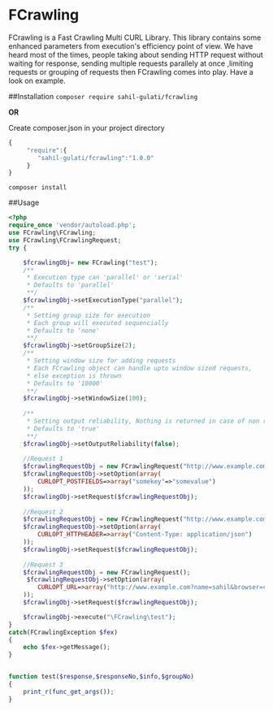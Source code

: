 # FCrawling
FCrawling is a Fast Crawling Multi CURL Library. This library contains some enhanced parameters from execution's efficiency point of view. We have heard most of the times, people taking about sending HTTP request without waiting for response, sending multiple requests parallely at once ,limiting requests or grouping of requests then FCrawling comes into play. Have a look on example.

##Installation
`composer require sahil-gulati/fcrawling`

**OR**

Create composer.json in your project directory

```javascript
{
     "require":{
        "sahil-gulati/fcrawling":"1.0.0"
     }
}
```

`composer install`

##Usage
```php
<?php
require_once 'vendor/autoload.php';
use FCrawling\FCrawling;
use FCrawling\FCrawlingRequest;
try {

    $fcrawlingObj= new FCrawling("test");
    /**
     * Execution type can 'parallel' or 'serial'
     * Defaults to 'parallel'
     **/
    $fcrawlingObj->setExecutionType("parallel");
    /**
     * Setting group size for execution
     * Each group will executed sequencially
     * Defaults to 'none'
     **/
    $fcrawlingObj->setGroupSize(2);
    /**
     * Setting window size for adding requests
     * Each FCrawling object can handle upto window sized requests,
     * else exception is thrown
     * Defaults to '10000'
     **/
    $fcrawlingObj->setWindowSize(100);
    
    /**
     * Setting output reliability, Nothing is returned in case of non reliable output
     * Defaults to 'true'
     **/
    $fcrawlingObj->setOutputReliability(false);
    
    //Request 1
    $fcrawlingRequestObj = new FCrawlingRequest("http://www.example.com?name=sahil&browser=chrome");
    $fcrawlingRequestObj->setOption(array(
        CURLOPT_POSTFIELDS=>array("somekey"=>"somevalue")
    ));
    $fcrawlingObj->setRequest($fcrawlingRequestObj);
    
    //Request 2
    $fcrawlingRequestObj = new FCrawlingRequest("http://www.example.com?name=sahil&browser=chrome");
    $fcrawlingRequestObj->setOption(array(
        CURLOPT_HTTPHEADER=>array("Content-Type: application/json")
    ));
    $fcrawlingObj->setRequest($fcrawlingRequestObj);
    
    //Request 3
    $fcrawlingRequestObj = new FCrawlingRequest();
     $fcrawlingRequestObj->setOption(array(
        CURLOPT_URL=>array("http://www.example.com?name=sahil&browser=chrome")
    ));
    $fcrawlingObj->setRequest($fcrawlingRequestObj);

    $fcrawlingObj->execute("\FCrawling\test");
}
catch(FCrawlingException $fex)
{
    echo $fex->getMessage();
}


function test($response,$responseNo,$info,$groupNo)
{
    print_r(func_get_args());
}

```
